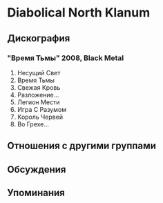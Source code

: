 # Diabolical North Klanum



## Дискография

### "Время Тьмы" 2008, Black Metal

1. Несущий Свет  
2. Время Тьмы  
3. Свежая Кровь  
4. Разложение...  
5. Легион Мести  
6. Игра С Разумом  
7. Король Червей  
8. Во Грехе...


## Отношения с другими группами


## Обсуждения


## Упоминания

